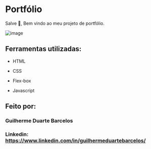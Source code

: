 # Portfólio 
Salve 👋, Bem vindo ao meu projeto de portfólio.

![image](https://github.com/jooooou/portfolio/assets/106356096/d0991aa8-c390-46bf-9d95-dfbf8ee23be4)

## Ferramentas utilizadas:

* HTML

* CSS

* Flex-box

* Javascript

## Feito por:

### Guilherme Duarte Barcelos

### Linkedin: https://www.linkedin.com/in/guilhermeduartebarcelos/
